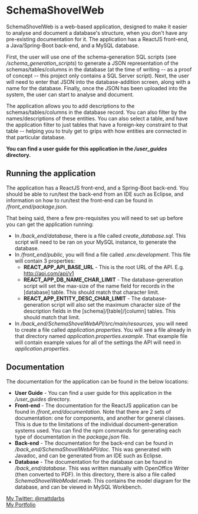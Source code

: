 # SchemaShovelWeb

SchemaShovelWeb is a web-based application, designed to make it easier to analyse and document a database's structure, when you don't have any pre-existing documentation for it. The application has a ReactJS front-end, a Java/Spring-Boot back-end, and a MySQL database.

First, the user will use one of the schema-generation SQL scripts (see */schema_generation_scripts*) to generate a JSON representation of the schemas/tables/columns in the database (at the time of writing -- as a proof of concept -- this project only contains a SQL Server script). Next, the user will need to enter that JSON into the database-addition screen, along with a name for the database. Finally, once the JSON has been uploaded into the system, the user can start to analyse and document.

The application allows you to add descriptions to the schemas/tables/columns in the database record. You can also filter by the names/descriptions of these entities. You can also select a table, and have the application filter to just tables that have a foreign-key constraint to that table -- helping you to truly get to grips with how entities are connected in that particular database.

**You can find a user guide for this application in the */user_guides* directory.**

## Running the application

The application has a ReactJS front-end, and a Spring-Boot back-end. You should be able to run/test the back-end from an IDE such as Eclipse, and information on how to run/test the front-end can be found in */front_end/package.json*.

That being said, there a few pre-requisites you will need to set up before you can get the application running:

- In */back_end/database*, there is a file called *create_database.sql*. This script will need to be ran on your MySQL instance, to generate the database.
- In */front_end/public*, you will find a file called *.env.development*. This file will contain 3 properties: 
    - **REACT_APP_API_BASE_URL** - This is the root URL of the API. E.g. http://api.com/api/v1
    - **REACT_APP_DB_NAME_CHAR_LIMIT** - The database-generation script will set the max-size of the name field for records in the [database] table. This should match that character limit.
    - **REACT_APP_ENTITY_DESC_CHAR_LIMIT** - The database-generation script will also set the maximum character size of the description fields in the [schema]/[table]/[column] tables. This should match that limit.
- In */back_end/SchemaShovelWebAPI/src/main/resources*, you will need to create a file called *application.properties*. You will see a file already in that directory named *application.properties.example*. That example file will contain example values for all of the settings the API will need in *application.properties*.

## Documentation

The documentation for the application can be found in the below locations:

- **User Guide** - You can find a user guide for this application in the */user_guides* directory.
- **Front-end** - The documentation for the ReactJS application can be found in */front_end/documentation*. Note that there are 2 sets of documentation: one for components, and another for general classes. This is due to the limitations of the individual document-generation systems used. You can find the npm commands for generating each type of documentation in the *package.json* file.
- **Back-end** - The documentation for the back-end can be found in */back_end/SchemaShovelWebAPI/doc*. This was generated with Javadoc, and can be generated from an IDE such as Eclipse.
- **Database** - The documentation for the database can be found in */back_end/database*. This was written manually with OpenOffice Writer (then converted to PDF). In this directory, there is also a file called *SchemaShovelWebModel.mwb*. This contains the model diagram for the database, and can be viewed in MySQL Workbench.

[My Twitter: @mattdarbs](http://twitter.com/mattdarbs)  
[My Portfolio](http://md-developer.uk)
